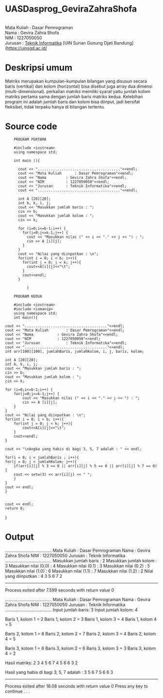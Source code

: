 # UASDasprog_GeviraZahraShofa

<br> Mata Kuliah : Dasar Pemrograman
<br> Nama : Gevira Zahra Shofa
<br> NIM : 1227050050
<br> Jurusan : [Teknik Informatika](http://if.uinsgd.ac.id/) [UIN Sunan Gunung Djati Bandung] (https://uinsgd.ac.id/


# Deskripsi umum

Matriks merupakan kumpulan-kumpulan bilangan yang disusun secara baris (vertikal) dan kolom (horizontal) bisa disebut juga array dua dimensi (multi-dimensional). perkalian matriks memiliki syarat yaitu jumlah kolom matriks pertama sama dengan jumlah baris matriks kedua. Kelebihan program ini adalah jumlah baris dan kolom bisa diinput, jadi bersifat fleksibel, tidak terpaku hanya di bilangan tertentu.


# Source code   
        PROGRAM PERTAMA
        
        #include <iostream>
        using namespace std;

        int main (){

          cout << "......................................"<<endl;
          cout << "Mata Kuliah		: Dasar Pemrograman"<<endl;
          cout << "Nama			: Gevira Zahra Shofa"<<endl;
          cout << "NIM			: 1227050050"<<endl;
          cout << "Jurusan		: Teknik Informatika"<<endl;
          cout << "......................................"<<endl;

          int A [20][20];
          int b, k, i, j;
          cout << "Masukkan jumlah baris : ";
          cin >> b;
          cout << "Masukkan jumlah kolom : ";
          cin >> k;

          for (i=0;i<=b-1;i++) {
            for(j=0;j<=k-1;j++) {
              cout << "Masukkan nilai (" << i << "." << j << ") : ";
              cin >> A [i][j];
            }
          }
          cout << "Nilai yang diinputkan : \n";
          for(int i = 0; i < b; i++){
            for(int j = 0; j < k; j++){
              cout<<A[i][j]<<"\t";
            }
            cout<<endl;
          }

              }
              
        PROGRAM KEDUA
        
        #include <iostream>
        #include <iomanip>
        using namespace std;
        int main(){
	
	cout << "......................................"<<endl;
	cout << "Mata Kuliah		: Dasar Pemrograman"<<endl;
	cout << "Nama			: Gevira Zahra Shofa"<<endl;
	cout << "NIM			: 1227050050"<<endl;
	cout << "Jurusan			: Teknik Informatika"<<endl;
	cout << "......................................"<<endl;
    int arr[100][100], jumlahBaris, jumlahKolom, i, j, baris, kolom;

    int A [20][20];
	int b, k, i, j;
	cout << "Masukkan jumlah baris : ";
	cin >> b;
	cout << "Masukkan jumlah kolom : ";
	cin >> k;
	
	for (i=0;i<=b-1;i++) {
		for(j=0;j<=k-1;j++) {
			cout << "Masukkan nilai (" << i << "." << j << ") : ";
			cin >> A [i][j];
		}
	}
	cout << "Nilai yang diinputkan : \n";
	for(int i = 0; i < b; i++){
		for(int j = 0; j < k; j++){
			cout<<A[i][j]<<"\t";
		}
		cout<<endl;
	}

    cout << "\nAngka yang habis di bagi 3, 5, 7 adalah : " << endl;

    for(i = 0; i < jumlahBaris ; i++){
    for(j = 0; j < jumlahKolom; j++){
        if(arr[i][j] % 3 == 0 || arr[i][j] % 5 == 0 || arr[i][j] % 7 == 0){
        cout << setw(3) << arr[i][j] << " ";
        }
    }
    cout << endl;
    }

    
    cout << endl;
    return 0;
}
      
  # Output
  
  ......................................
Mata Kuliah             : Dasar Pemrograman
Nama                    : Gevira Zahra Shofa
NIM                     : 1227050050
Jurusan                 : Teknik Informatika
......................................
Masukkan jumlah baris : 2
Masukkan jumlah kolom : 3
Masukkan nilai (0.0) : 4
Masukkan nilai (0.1) : 3
Masukkan nilai (0.2) : 5
Masukkan nilai (1.0) : 6
Masukkan nilai (1.1) : 7
Masukkan nilai (1.2) : 2
Nilai yang diinputkan :
4       3       5
6       7       2

--------------------------------
Process exited after 7.599 seconds with return value 0

......................................
Mata Kuliah             : Dasar Pemrograman
Nama                    : Gevira Zahra Shofa
NIM                     : 1227050050
Jurusan                 : Teknik Informatika
......................................
Input jumlah baris: 3
Input jumlah kolom: 4

Baris 1, kolom 1 = 2
Baris 1, kolom 2 = 3
Baris 1, kolom 3 = 4
Baris 1, kolom 4 = 5

Baris 2, kolom 1 = 6
Baris 2, kolom 2 = 7
Baris 2, kolom 3 = 4
Baris 2, kolom 4 = 5

Baris 3, kolom 1 = 6
Baris 3, kolom 2 = 6
Baris 3, kolom 3 = 3
Baris 3, kolom 4 = 2

Hasil matriks:
  2   3   4   5
  6   7   4   5
  6   6   3   2

Hasil yang habis di bagi 3, 5, 7 adalah :
  3   5
  6   7   5
  6   6   3


--------------------------------
Process exited after 18.08 seconds with return value 0
Press any key to continue . . .


